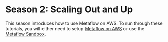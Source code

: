 # Season 2: Scaling Out and Up

This season introduces how to use Metaflow on AWS. To run through these tutorials, you will either need to setup [Metaflow on AWS](../../metaflow-on-aws/deploy-to-aws) or use the [Metaflow Sandbox](../../metaflow-on-aws/metaflow-sandbox).
